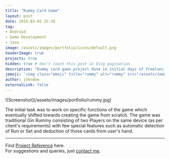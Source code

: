```yaml
---
title: "Rummy Card Game"
layout: post
date: 2015-03-02 15:28
tag: 
- Android
- Game Development
- Java
image: /assets/images/portfolio/icons/default.png
headerImage: true
projects: true
hidden: true # don't count this post in blog pagination
description: "Rummy card game project done in initial days of freelancing at Upwork."
jemoji: '<img class="emoji" title="rummy" alt="rummy" src="/assets/images/portfolio/icons/default.png" height="20" width="20" align="absmiddle">'
author: johndoe
externalLink: false
---
```


<p>![Screenshot](/assets/images/portfolio/rummy.jpg)</p>

The initial task was to work on specific functions of the game which eventually shifted towards creating the game from scratch. The game was traditional Gin Rummy consisting of two Players on the same device (as per client's requirements) with few special features such as automatic detection of Run or Set and deduction of those cards from user's hand.

---

Find [Project Reference](https://www.upwork.com/jobs/~01e69fd408f04ef5fd) here.<br />
For suggestions and queries, just [contact me](http://linkedin.com/in/xuhaibahmad).